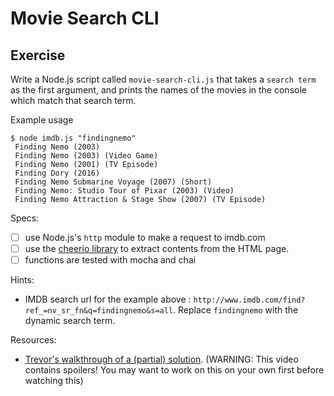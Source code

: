 # Movie Search CLI

## Exercise

Write a Node.js script called `movie-search-cli.js` that takes a `search term` as the first argument, and prints the names of the movies in the console which match that search term.

Example usage
```
$ node imdb.js "findingnemo"
 Finding Nemo (2003)
 Finding Nemo (2003) (Video Game)
 Finding Nemo (2001) (TV Episode)
 Finding Dory (2016)
 Finding Nemo Submarine Voyage (2007) (Short)
 Finding Nemo: Studio Tour of Pixar (2003) (Video)
 Finding Nemo Attraction & Stage Show (2007) (TV Episode)
```

Specs:
- [ ] use Node.js's `http` module to make a request to imdb.com
- [ ] use the [cheerio library](https://github.com/cheeriojs/cheerio) to extract contents from the HTML page.
- [ ] functions are tested with mocha and chai

Hints:
- IMDB search url for the example above : `http://www.imdb.com/find?ref_=nv_sr_fn&q=findingnemo&s=all`. Replace `findingnemo` with the dynamic search term.

Resources:
- [Trevor's walkthrough of a (partial) solution](https://zoom.us/recording/play/AYFYw3AK0BmdqDDxL2c_zi64-VqNnWDMHpgr-iCDesweL8SRD8qIVaKpqbEpfEuO). (WARNING: This video contains spoilers! You may want to work on this on your own first before watching this)
